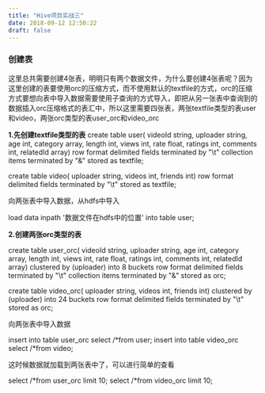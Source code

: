 ```yaml
---
title: "Hive项目实战三"
date: 2018-09-12 12:50:22
draft: false
---
```

### **创建表**

这里总共需要创建4张表，明明只有两个数据文件，为什么要创建4张表呢？因为这里创建的表要使用orc的压缩方式，而不使用默认的textfile的方式，orc的压缩方式要想向表中导入数据需要使用子查询的方式导入，即把从另一张表中查询到的数据插入orc压缩格式的表汇中，所以这里需要四张表，两张textfile类型的表user和video，两张orc类型的表user_orc和video_orc

**1.先创建textfile类型的表**
create table user( videoId string, uploader string, age int, category array<string>, length int, views int, rate float, ratings int, comments int, relatedId array<string>) row format delimited fields terminated by "\t" collection items terminated by "&" stored as textfile;
 
create table video( uploader string, videos int, friends int) row format delimited fields terminated by "\t" stored as textfile;

向两张表中导入数据，从hdfs中导入

load data inpath '数据文件在hdfs中的位置' into table user;

**2.创建两张orc类型的表**

create table user_orc( videoId string, uploader string, age int, category array<string>, length int, views int, rate float, ratings int, comments int, relatedId array<string>) clustered by (uploader) into 8 buckets row format delimited fields terminated by "\t" collection items terminated by "&" stored as orc;
 
create table video_orc( uploader string, videos int, friends int) clustered by (uploader) into 24 buckets row format delimited fields terminated by "\t" stored as orc;

向两张表中导入数据

insert into table user_orc select /*from user; insert into table video_orc select /*from video;

这时候数据就加载到两张表中了，可以进行简单的查看

select /*from user_orc limit 10; select /*from video_orc limit 10;